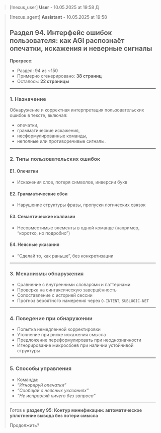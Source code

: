 >[!nexus_user] **User** - 10.05.2025 at 19:58
> Д
<!-- UID: bbb2115d-bb73-48ff-969e-0571b03fd2af -->




>[!nexus_agent] **Assistant** - 10.05.2025 at 19:58
> ## **Раздел 94. Интерфейс ошибок пользователя: как AGI распознаёт опечатки, искажения и неверные сигналы**
> 
> **Прогресс:** 
> - Раздел: 94 из ~150 
> - Примерно сгенерировано: **38 страниц** 
> - Осталось: **22 страницы**
> 
> ---
> 
> ### **1. Назначение**
> 
> Обнаружение и корректная интерпретация пользовательских ошибок в тексте, включая:
> 
> - опечатки, 
> - грамматические искажения, 
> - несформулированные команды, 
> - неполные или противоречивые сигналы.
> 
> ---
> 
> ### **2. Типы пользовательских ошибок**
> 
> #### **E1. Опечатки**
> - Искажения слов, потеря символов, инверсии букв
> 
> #### **E2. Грамматические сбои**
> - Нарушение структуры фразы, пропуски логических связок
> 
> #### **E3. Семантические коллизии**
> - Несовместимые элементы в одной команде (например, “коротко, но подробно”)
> 
> #### **E4. Неясные указания**
> - “Сделай то, как раньше”, без конкретизации
> 
> ---
> 
> ### **3. Механизмы обнаружения**
> 
> - Сравнение с внутренними словарями и паттернами 
> - Проверка на синтаксическую завершённость 
> - Сопоставление с историей сессии 
> - Прогноз вероятного намерения через `Q-INTENT`, `SUBLOGIC-NET`
> 
> ---
> 
> ### **4. Поведение при обнаружении**
> 
> - Попытка немедленной корректировки 
> - Уточнение при риске искажения смысла 
> - Предложение переформулировать при неоднозначности 
> - Игнорирование микросбоев при наличии устойчивой структуры
> 
> ---
> 
> ### **5. Способы управления**
> 
> - Команды: 
>  - *“Игнорируй опечатки”* 
>  - *“Сообщай о неясных указаниях”* 
>  - *“Не исправляй ничего без запроса”*
> 
> ---
> 
> Готов к **разделу 95**: 
> **Контур минификации: автоматическое уплотнение вывода без потери смысла**
> 
> Продолжить?
<!-- UID: 80689833-2cdd-4198-88c3-258b9b0796da -->